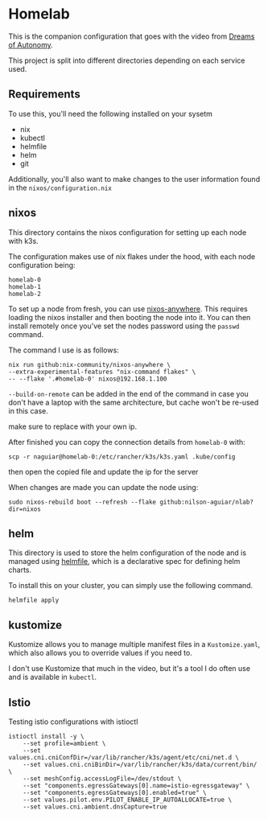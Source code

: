 # Homelab

This is the companion configuration that goes with the video from [Dreams of Autonomy](https://youtu.be/2yplBzPCghA).

This project is split into different directories depending on each service used.

## Requirements

To use this, you'll need the following installed on your sysetm

- nix
- kubectl
- helmfile
- helm
- git

Additionally, you'll also want to make changes to the user information found in the `nixos/configuration.nix`

## nixos

This directory contains the nixos configuration for setting
up each node with k3s.

The configuration makes use of nix flakes under the hood, with each node configuration being:

```
homelab-0
homelab-1
homelab-2
```

To set up a node from fresh, you can use [nixos-anywhere](https://github.com/nix-community/nixos-anywhere). This requires loading the nixos installer and then booting the node into it. You can then install remotely once you've set the nodes password using the `passwd` command. 

The command I use is as follows:

```shell
nix run github:nix-community/nixos-anywhere \
--extra-experimental-features "nix-command flakes" \
-- --flake '.#homelab-0' nixos@192.168.1.100 
```

`--build-on-remote` can be added in the end of the command in case you don't have a laptop with the same architecture, but cache won't be re-used in this case.

make sure to replace with your own ip.

After finished you can copy the connection details from `homelab-0` with:

```shell
scp -r naguiar@homelab-0:/etc/rancher/k3s/k3s.yaml .kube/config
```

then open the copied file and update the ip for the server

When changes are made you can update the node using:

```shell
sudo nixos-rebuild boot --refresh --flake github:nilson-aguiar/nlab?dir=nixos
```

## helm

This directory is used to store the helm configuration of the node and is managed using [helmfile](https://github.com/helmfile/helmfile), which is a declarative spec for defining helm charts.

To install this on your cluster, you can simply use the following command.

```
helmfile apply
```


## kustomize

Kustomize allows you to manage multiple manifest files in a `Kustomize.yaml`, which also allows you to override values if you need to.

I don't use Kustomize that much in the video, but it's a tool I do often use and is available in `kubectl`.


## Istio

Testing istio configurations with istioctl

```shell
istioctl install -y \
    --set profile=ambient \
    --set values.cni.cniConfDir=/var/lib/rancher/k3s/agent/etc/cni/net.d \
    --set values.cni.cniBinDir=/var/lib/rancher/k3s/data/current/bin/ \
    --set meshConfig.accessLogFile=/dev/stdout \
    --set "components.egressGateways[0].name=istio-egressgateway" \
    --set "components.egressGateways[0].enabled=true" \
    --set values.pilot.env.PILOT_ENABLE_IP_AUTOALLOCATE=true \
    --set values.cni.ambient.dnsCapture=true
```